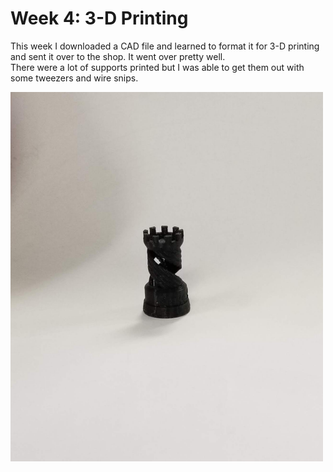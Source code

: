# Week 4: 3-D Printing

This week I downloaded a CAD file and learned to format it for 3-D printing and sent it over to the shop. It went over pretty well.  
There were a lot of supports printed but I was able to get them out with some tweezers and wire snips.

<img src="castle.jpg" alt="castle" width="500"/>
